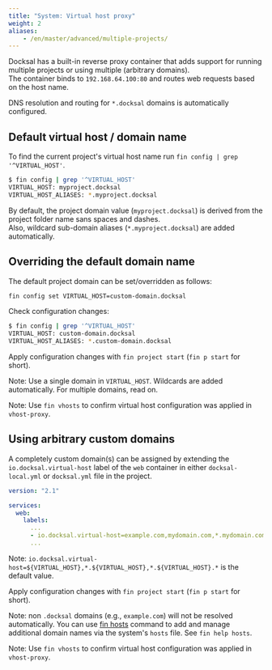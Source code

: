 ```yaml
---
title: "System: Virtual host proxy"
weight: 2
aliases:
    - /en/master/advanced/multiple-projects/
---
```



Docksal has a built-in reverse proxy container that adds support for running multiple projects or using multiple (arbitrary domains).  
The container binds to `192.168.64.100:80` and routes web requests based on the host name.

DNS resolution and routing for `*.docksal` domains is automatically configured. 


## Default virtual host / domain name

To find the current project's virtual host name run `fin config | grep '^VIRTUAL_HOST'`.

```bash
$ fin config | grep '^VIRTUAL_HOST'
VIRTUAL_HOST: myproject.docksal
VIRTUAL_HOST_ALIASES: *.myproject.docksal
```

By default, the project domain value (`myproject.docksal`) is derived from the project folder name sans spaces and dashes.  
Also, wildcard sub-domain aliases (`*.myproject.docksal`) are added automatically.


## Overriding the default domain name

The default project domain can be set/overridden as follows:

```bash
fin config set VIRTUAL_HOST=custom-domain.docksal
```

Check configuration changes:

````bash
$ fin config | grep '^VIRTUAL_HOST'
VIRTUAL_HOST: custom-domain.docksal
VIRTUAL_HOST_ALIASES: *.custom-domain.docksal
````

Apply configuration changes with `fin project start` (`fin p start` for short).

Note: Use a single domain in `VIRTUAL_HOST`. Wildcards are added automatically. For multiple domains, read on.

Note: Use `fin vhosts` to confirm virtual host configuration was applied in `vhost-proxy`.

## Using arbitrary custom domains

A completely custom domain(s) can be assigned by extending the `io.docksal.virtual-host` label of the `web` container in 
either `docksal-local.yml` or `docksal.yml` file in the project.

```yaml
version: "2.1"

services:
  web:
    labels:
      ...
      - io.docksal.virtual-host=example.com,mydomain.com,*.mydomain.com
      ...
```

Note: `io.docksal.virtual-host=${VIRTUAL_HOST},*.${VIRTUAL_HOST},*.${VIRTUAL_HOST}.*` is the default value.

Apply configuration changes with `fin project start` (`fin p start` for short).

Note: non `.docksal` domains (e.g., `example.com`) will not be resolved automatically.
You can use [fin hosts](/fin/fin-help/#hosts) command to add and manage additional domain names via the system's `hosts` file. 
See `fin help hosts`.

Note: Use `fin vhosts` to confirm virtual host configuration was applied in `vhost-proxy`.
